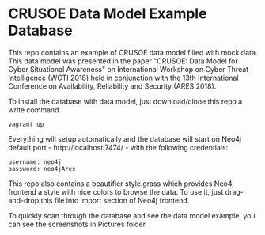 # CRUSOE Data Model Example Database

This repo contains an example of CRUSOE data model filled with mock data. This data model was presented in the paper "CRUSOE: Data Model for Cyber Situational Awareness" on International Workshop on Cyber Threat Intelligence (WCTI 2018) held in conjunction with the 13th International Conference on Availability, Reliability and Security (ARES 2018).

To install the database with data model, just download/clone this repo a write command 

```
vagrant up
```

Everything will setup automatically and the database will start on Neo4j default port - http://localhost:7474/ - with the following credentials:

```
username: neo4j
password: neo4jAres
```

This repo also contains a beautifier style.grass which provides Neo4j frontend a style with nice colors to browse the data. To use it, just drag-and-drop this file into import section of Neo4j frontend.

To quickly scan through the database and see the data model example, you can see the screenshots in Pictures folder.
